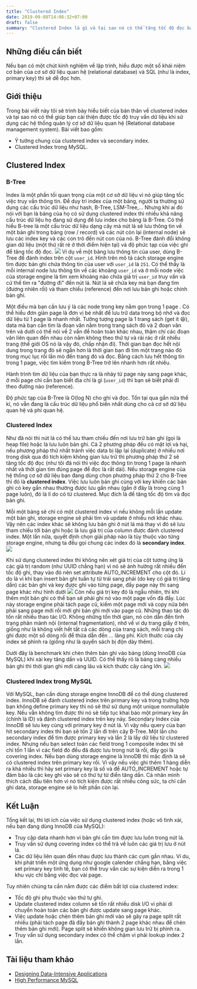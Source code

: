 ```yaml
---
title: "Clustered Index"
date: 2019-09-08T14:08:32+07:00
draft: false
summary: "Clustered Index là gì và tại sao nó có thể tăng tốc độ đọc bản ghi trong cơ sở dữ liệu quan hệ cũng như trade-off mà bạn nên biết" 
---
```

## Những điều cần biết
Nếu bạn có một chút kinh nghiệm về lập trình, hiểu được một số khái niệm cơ bản của cơ sở dữ liệu quan hệ (relational database) và SQL (như là index, primary key) thì sẽ dễ đọc hơn.
## Giới thiệu
Trong bài viết này tôi sẽ trình bày hiểu biết của bản thân về clustered index và tại sao nó có thể giúp bạn cải thiện được tốc độ truy vấn dữ liệu khi  sử dụng các  hệ thống  quản lý cơ sở dữ liệu quan hệ  (Relational database  management system). Bài viết bao gồm:
- Ý tưởng chung của clustered index và secondary index.
- Clustered Index trong MySQL.

## Clustered Index
### B-Tree
Index là một phần tối quan trọng của một cơ sở dữ liệu vì nó giúp tăng tốc việc truy vấn thông tin. Để duy trì index của một bảng, người ta thường sử dụng các cấu trúc dữ liệu như hash, B-Tree, LSM-Tree,... Nhưng khi ai đó nói với bạn là bảng của họ có sử dụng clustered index thì nhiều khả năng cấu trúc dữ liệu họ đang sử dụng để lưu index cho bảng là B-Tree. Có thể hiểu B-tree là một cấu trúc dữ liệu dạng cây mà nút lá sẽ lưu thông tin về một bản ghi trong bảng (row / record) và các nút còn lại (internal node) sẽ lưu các index key và các con trỏ đến nút con của nó. B-Tree đánh đổi không gian dữ liệu (một thứ rất rẻ ở thời điểm hiện tại) và độ phức tạp của việc ghi để tăng tốc độ đọc.
![](https://res.cloudinary.com/vido/image/upload/v1567940701/images/clustered-index/Screenshot_from_2019-09-08_15-14-52_b2vt52.png)
Ví dụ về một bảng lưu thông tin của user, dùng B-Tree để đánh index trên cột `user_id`. Hình trên  mô tả cách storage engine tìm được bản ghi chứa thông tin của user với `user_id` là `251`.  Có thể thấy là mỗi internal node lưu thông tin về các khoảng `user_id` và ở mỗi node việc của storage engine là tìm xem khoảng nào chứa giá trị `user_id` truy vấn và cứ thế tìm ra "đường đi" đến nút lá. Nút lá sẽ chứa key mà bạn đang tìm (đương nhiên rồi) và tham chiếu (reference) đến nơi lưu bản ghi hoặc chính bản ghi. 

Một điều mà bạn cần lưu ý là các node trong key nằm gọn trong 1 page . Có thể hiểu đơn giản page là đơn vị bé nhất để lưu trữ data trong bộ nhớ và đọc dữ liệu từ 1 page là nhanh nhất. Tưởng tượng page là 1 trang sách (get it :laughing:), data mà bạn cần tìm là đoạn văn nằm trong trang sách đó và 2 đoạn văn trên và dưới có thể nói về 2 vấn đề hoàn toàn khác nhau, thậm chí các đoạn văn liên quan đến nhau còn nằm không theo thứ tự và rải rác ở rất nhiều trang (thế giới OS nó là vậy đó, chấp nhận đi). Thời gian bạn đọc hết nội dung trong trang đó sẽ ngắn hơn là thời gian bạn đi tìm một trang nào đó trong mục lục rồi lần mò đến trang đó và đọc. Bằng cách lưu hết thông tin trong 1 page, việc tìm kiếm trong B-Tree trở lên nhanh hơn rất nhiều. 

Hành trình tìm dữ liệu của bạn thực ra là nhảy từ page này sang page khác, ở mỗi page chỉ cần bạn biết địa chỉ là gì (`user_id`) thì bạn sẽ biết phải đi theo đường nào (reference).


Độ phức tạp của B-Tree là O(log N) cho ghi và đọc. Tồn tại qua gần nửa thế kỉ, nó vẫn đang là cấu trúc dữ liệu phổ biến nhất dùng cho cả cơ sở dữ liệu quan hệ và phi quan hệ.

### Clustered Index
Như đã nói thì nút lá có thể lưu tham chiếu đến nơi lưu trữ bản ghi (gọi là heap file) hoặc là lưu luôn bản ghi. Cả 2 phương pháp đều có mặt lợi và hại, nếu phương pháp thứ nhất tránh việc data bị lặp lại (duplicate) ở nhiều nơi trong disk qua đó tích kiệm không gian lưu trữ thì phương pháp thứ 2 sẽ tăng tốc độ đọc (như tôi đã nói thì việc đọc thông tin trong 1 page là nhanh nhất và thời gian tìm đúng page để đọc là rất dài). 
Nếu storage engine của hệ thống cơ sở dữ liệu bạn đang dùng chọn phương pháp thứ 2 cho B-Tree thì đó là <strong>clustered index</strong>. Việc lưu luôn bản ghi cùng với key khiến các bản ghi có key gần nhau thường được lưu gần nhau (gần ở đây là trong cùng 1 page luôn), đó là lí do có từ clustered. Mục đích là để tăng tốc độ tìm và đọc bản ghi.

Mỗi một bảng sẽ chỉ có một clustered index vì nếu không mỗi lần update một bản ghi, storage engine sẽ phải tìm và update ở nhiều nơi khác nhau. Vậy nên các index khác sẽ không lưu bản ghi ở nút lá mà thay vì đó sẽ lưu tham chiếu tới bản ghi hoặc là lưu giá trị của column được đánh clustered index. Một lần nữa, quyết định chọn giải pháp nào là tùy thuộc vào từng storage engine, nhưng ta đều gọi chung các index đó là <strong>secondary index</strong>.
![](https://res.cloudinary.com/vido/image/upload/v1567941148/images/clustered-index/Screenshot_from_2019-09-08_18-11-50_qniblb.png)

Khi sử dụng clustered index thì không nên xét giá trị của cột tương ứng là các giá trị random (như UUID chẳng hạn) vì nó sẽ ảnh hưởng rất nhiều đến tốc độ ghi, thay vào đó nên set attribute AUTO_INCREMENT cho cột đó. Lí do là vì khi bạn insert bản ghi tuần tự từ trái sang phải (do key có giá trị tăng dần) các bản ghi và key được ghi vào từng page, đầy page này thì sang page khác như hình dưới
![](https://res.cloudinary.com/vido/image/upload/v1567953475/images/clustered-index/Screenshot_from_2019-09-08_21-37-18_mj5cxc.png)
Còn nếu giá trị key đó là ngẫu nhiên, thì khi thêm một bản ghi có thể bạn sẽ phải ghi nó vào một page vốn đã đầy. Lúc này storage engine phải tách page cũ, kiếm một page mới và copy nửa bên phải sang page mới rồi mới ghi bản ghi mới vào page cũ. Những thao tác đó tốn rất nhiều thao tác I/O. Không những tốn thời gian, nó còn dẫn đến tình trạng phân mảnh nội (internal fragmentation), nhớ về ví dụ trang giấy ở trên, giống như là không viết hết tất cả các dòng của trang sách, mỗi trang chỉ ghi được một số dòng rồi để thừa dẫn đến ... lãng phí. Kích thước của cây index sẽ phình ra (giống như là quyển sách bị độn dày thêm). 

Dưới đây là benchmark khi chèn thêm bản ghi vào bảng (dùng InnoDB của MySQL) khi xài key tăng dần và UUID. Có thể thấy rõ là bảng càng nhiều bản ghi thì thời gian ghi mới càng lâu và kích thước cây càng lớn.
![](https://res.cloudinary.com/vido/image/upload/v1567954291/images/clustered-index/Screenshot_from_2019-09-08_21-51-07_bhdnmy.png)

### Clustered Index trong MySQL
Với MySQL, bạn cần dùng storage engine InnoDB để có thể dùng clustered index. InnoDB sẽ đánh clustered index trên primary key và trong trường hợp bạn không define primary key thì nó sẽ thử sử dụng một unique nonnullable key. Nếu vẫn không tìm được thì nó sẽ tiếp tục khai báo một primary key ẩn (chính là ID) và đánh clustered index trên key này. 
Secondary Index của InnoDB sẽ lưu key cùng với primary key ở nút lá. Vì vậy nếu query của bạn hit secondary index thì bạn sẽ tốn 2 lần đi trên cây B-Tree. Một lần cho secondary index để tìm được primary key và lần 2 là lấy dữ liệu từ clustered index. Nhưng nếu bạn select toàn các field trong 1 composite index thì sẽ chỉ tốn 1 lần vì các field đó đều đã được lưu trong nút lá rồi, đây gọi là covering index.
Nếu bạn dùng storage engine là InnoDB thì mặc định là sẽ có clustered index trên primary key rồi. Vì vậy nếu việc ghi thêm 1 hàng diễn ra khá nhiều thì hãy set primary key là số và để AUTO_INCREMENT hoặc tự đảm bảo là các key ghi vào sẽ có thứ tự từ điển tăng dần. Cá nhân mình thích cách đầu tiên hơn vì nó tích kiệm được rất nhiều công sức, ta chỉ cần ghi data, storage engine sẽ lo hết phần còn lại.
## Kết Luận
Tổng kết lại, thì lợi ích của việc sử dụng clustered index (hoặc vô tình xài, nếu bạn đang dùng InnoDB của MySQL):

- Truy cập data nhanh hơn vì bản ghi cần tìm được lưu luôn trong nút lá.
- Truy vấn sử dụng covering index có thể trả về luôn các giá trị lưu ở nút lá.
- Các dữ liệu liên quan đến nhau được lưu thành các cụm gần nhau. Ví du, khi phát triển một ứng dụng như google calender chẳng hạn, bằng việc set primary key tinh tế, bạn có thể truy vấn các sự kiện diễn ra trong 1 khu vực chỉ bằng việc đọc vài page.

Tuy nhiên chúng ta cần nắm được các điểm bất lợi của clustered index:

- Tốc độ ghi phụ thuộc vào thứ tự ghi.
- Update clustered index column sẽ tốn rất nhiều disk I/O vì phải di chuyển hoàn toàn các bản ghi được update sang page khác.
- Việc update hoặc chèn thêm bản ghi mới vào sẽ gây ra page split rất nhiều (phải tách page đã đầy bản ghi thành 2 page khác nhau để chèn thêm bản ghi mới). Page split sẽ khiến không gian lưu trữ bị phình ra.
- Truy vấn sử dụng secondary index có thể chậm vì phải lookup index 2 lần.

## Tài liệu tham khảo
- [Designing Data-Intensive Applications](https://dataintensive.net/)
- [High Performance MySQL](https://www.highperfmysql.com/)

